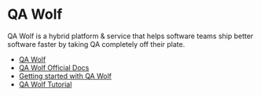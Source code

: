# QA Wolf

QA Wolf is a hybrid platform & service that helps software teams ship better software faster by taking QA completely off their plate.

- [QA Wolf](https://www.qawolf.com/)
- [QA Wolf Official Docs](https://app.qawolf.com/docs/why-qa-wolf)
- [Getting started with QA Wolf](https://app.qawolf.com/docs/create-a-test)
- [QA Wolf Tutorial](https://www.youtube.com/watch?v=BRxVu0De-4k&list=PL33T95M59Kkg1zKCU5NHc2g2XYXOs3-DU)
